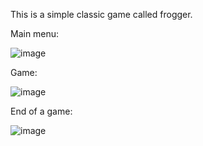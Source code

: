 This is a simple classic game called frogger. 

Main menu:

![image](https://user-images.githubusercontent.com/36672426/54478799-69061f00-4816-11e9-9159-d86c27c1d3c5.png)

Game:


![image](https://user-images.githubusercontent.com/36672426/54478818-a23e8f00-4816-11e9-834b-4785178d01ce.png)


End of a game:

![image](https://user-images.githubusercontent.com/36672426/54478822-b7b3b900-4816-11e9-93a7-431dc92da5d6.png)
